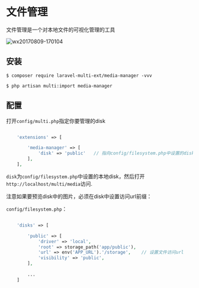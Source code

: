 # 文件管理

文件管理是一个对本地文件的可视化管理的工具

![wx20170809-170104](https://user-images.githubusercontent.com/1479100/29113762-99886c32-7d24-11e7-922d-5981a5849c7a.png)

## 安装

```
$ composer require laravel-multi-ext/media-manager -vvv

$ php artisan multi:import media-manager
```

## 配置

打开`config/multi.php`指定你要管理的disk

```php

    'extensions' => [

        'media-manager' => [
            'disk' => 'public'   // 指向config/filesystem.php中设置的disk
        ],
    ],

```

`disk`为`config/filesystem.php`中设置的本地disk，然后打开`http://localhost/multi/media`访问.

注意如果要预览disk中的图片，必须在disk中设置访问url前缀： 


`config/filesystem.php`：
```php

    'disks' => [

        'public' => [
            'driver' => 'local',
            'root' => storage_path('app/public'),
            'url' => env('APP_URL').'/storage',    // 设置文件访问url
            'visibility' => 'public',
        ],
        
        ...
    ]
```

